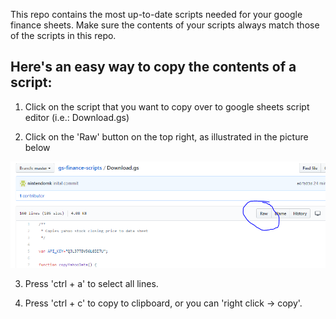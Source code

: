 This repo contains the most up-to-date scripts needed for your google finance sheets. Make sure the contents of your scripts always match those of the scripts in this repo.

## Here's an easy way to copy the contents of a script:

1. Click on the script that you want to copy over to google sheets script editor (i.e.: Download.gs)

2. Click on the 'Raw' button on the top right, as illustrated in the picture below

![](raw_button.png)

3. Press 'ctrl + a' to select all lines.

4. Press 'ctrl + c' to copy to clipboard, or you can 'right click -> copy'.